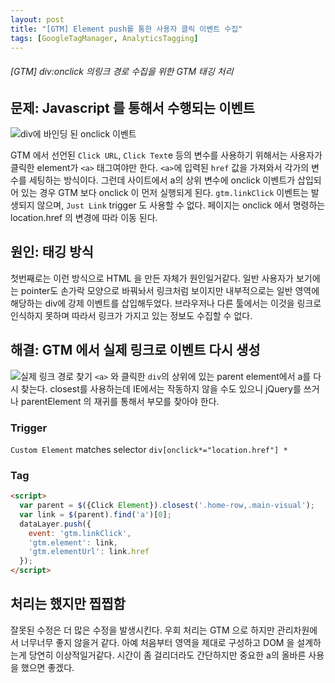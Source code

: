 ```yaml
---
layout: post
title: "[GTM] Element push를 통한 사용자 클릭 이벤트 수집"
tags: [GoogleTagManager, AnalyticsTagging]
---
```


###### [GTM] div:onclick 의링크 경로 수집을 위한 GTM 태깅 처리

## 문제: Javascript 를 통해서 수행되는 이벤트

![div에 바인딩 된 onclick 이벤트]({{site.baseurl}}/public/img/2018-12-11-19-33-57.png)

GTM 에서 선언된 `Click URL`, `Click Text`e 등의 변수를 사용하기 위해서는 사용자가 클릭한 element가 `<a>` 태그여야만 한다. `<a>`에 입력된 `href` 값을 가져와서 각가의 변수를 세팅하는 방식이다. 그런데 사이트에서 a의 상위 변수에 onclick 이벤트가 삽입되어 있는 경우 GTM 보다 onclick 이 먼저 실행되게 된다. `gtm.linkClick` 이벤트는 발생되지 않으며, `Just Link` trigger 도 사용할 수 없다. 페이지는 onclick 에서 명령하는 location.href 의 변경에 따라 이동 된다.

## 원인: 태깅 방식

첫번째로는 이런 방식으로 HTML 을 만든 자체가 원인일거같다. 일반 사용자가 보기에는 pointer도 손가락 모양으로 바꿔놔서 링크처럼 보이지만 내부적으로는 일반 영역에 해당하는 div에 강제 이벤트를 삽입해두었다. 브라우저나 다른 툴에서는 이것을 링크로 인식하지 못하며 따라서 링크가 가지고 있는 정보도 수집할 수 없다.

## 해결: GTM 에서 실제 링크로 이벤트 다시 생성

![실제 링크 경로 찾기]({{site.baseurl}}/public/img/2018-12-11-19-46-54.png)
`<a>` 와 클릭한 `div`의 상위에 있는 parent element에서 a를 다시 찾는다. closest를 사용하는데 IE에서는 작동하지 않을 수도 있으니 jQuery를 쓰거나 parentElement 의 재귀를 통해서 부모를 찾아야 한다.

### Trigger

`Custom Element` matches selector `div[onclick*="location.href"] *`

### Tag

```html
<script>
  var parent = $({Click Element}).closest('.home-row,.main-visual');
  var link = $(parent).find('a')[0];
  dataLayer.push({
    event: 'gtm.linkClick',
    'gtm.element': link,
    'gtm.elementUrl': link.href
  });
</script>
```

## 처리는 했지만 찝찝함

잘못된 수정은 더 많은 수정을 발생시킨다. 우회 처리는 GTM 으로 하지만 관리차원에서 너무너무 좋지 않을거 같다. 아예 처음부터 영역을 제대로 구성하고 DOM 을 설계하는게 당연히 이상적일거같다. 시간이 좀 걸리더라도 간단하지만 중요한 a의 올바른 사용을 했으면 좋겠다.